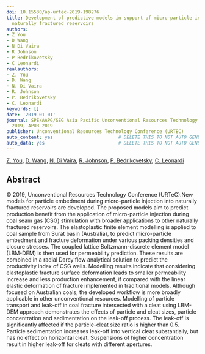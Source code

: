 ```yaml
---
doi: 10.15530/ap-urtec-2019-198276
title: Development of predictive models in support of micro-particle injection in
  naturally fractured reservoirs
authors:
- Z You
- D Wang
- N Di Vaira
- R Johnson
- P Bedrikovetsky
- C Leonardi
realauthors:
- Z. You
- D. Wang
- N. Di Vaira
- R. Johnson
- P. Bedrikovetsky
- C. Leonardi
keywords: []
date: '2019-01-01'
journal: SPE/AAPG/SEG Asia Pacific Unconventional Resources Technology Conference
  2019, APUR 2019
publisher: Unconventional Resources Technology Conference (URTEC)
auto_content: yes                        # DELETE THIS TO NOT AUTO GENERATE CONTENT
auto_data: yes                           # DELETE THIS TO NOT AUTO GENERATE METADATA
---
```

[Z. You](https://www.scopus.com/authid/detail.uri?authorId=57215543458), [D. Wang](https://www.scopus.com/authid/detail.uri?authorId=57200546044), [N. Di Vaira](https://www.scopus.com/authid/detail.uri?authorId=57215219080), [R. Johnson](https://www.scopus.com/authid/detail.uri?authorId=57125185600), [P. Bedrikovetsky](https://www.scopus.com/authid/detail.uri?authorId=57203216627), [C. Leonardi](https://www.scopus.com/authid/detail.uri?authorId=25646377900)

## Abstract
© 2019, Unconventional Resources Technology Conference (URTeC).New models for particle embedment during micro-particle injection into naturally fractured reservoirs are developed. The proposed models aim to predict production benefit from the application of micro-particle injection during coal seam gas (CSG) stimulation with broader applications to other naturally fractured reservoirs. The elastoplastic finite element modelling is applied to coal sample from Surat basin (Australia), to predict micro-particle embedment and fracture deformation under various packing densities and closure stresses. The coupled lattice Boltzmann-discrete element model (LBM-DEM) is then used for permeability prediction. These results are combined in a radial Darcy flow analytical solution to predict the productivity index of CSG wells. Modelling results indicate that considering elastoplastic fracture surface deformation leads to smaller permeability increase and less production enhancement, if compared with the linear elastic deformation of fracture implemented in traditional models. Although focused on Australian coals, the developed workflow is more broadly applicable in other unconventional resources. Modelling of particle transport and leak-off in coal fracture intersected with a cleat using LBM-DEM approach demonstrates the effects of particle and cleat sizes, particle concentration and sedimentation on the leak-off process. The leak-off is significantly affected if the particle-cleat size ratio is higher than 0.5. Particle sedimentation increases leak-off into vertical cleat substantially, but has no effect on horizontal cleat. Suspensions of higher concentration result in higher leak-off for cleats with different apertures.
